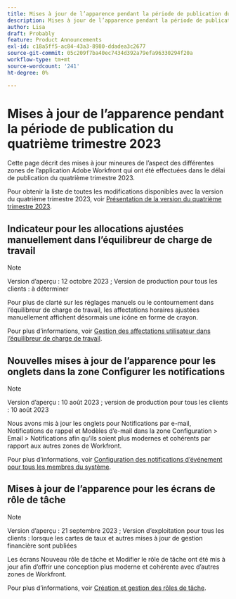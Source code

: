 ```yaml
---
title: Mises à jour de l’apparence pendant la période de publication du quatrième trimestre 2023
description: Mises à jour de l’apparence pendant la période de publication du quatrième trimestre 2023
author: Lisa
draft: Probably
feature: Product Announcements
exl-id: c18a5ff5-ac84-43a3-8980-ddadea3c2677
source-git-commit: 05c209f7ba40ec7434d392a79efa96330294f20a
workflow-type: tm+mt
source-wordcount: '241'
ht-degree: 0%

---
```


# Mises à jour de l’apparence pendant la période de publication du quatrième trimestre 2023

Cette page décrit des mises à jour mineures de l’aspect des différentes zones de l’application Adobe Workfront qui ont été effectuées dans le délai de publication du quatrième trimestre 2023.

Pour obtenir la liste de toutes les modifications disponibles avec la version du quatrième trimestre 2023, voir [Présentation de la version du quatrième trimestre 2023](/help/quicksilver/product-announcements/product-releases/23-q4-release-activity/23-q4-release-overview.md).

## Indicateur pour les allocations ajustées manuellement dans l’équilibreur de charge de travail

>[!NOTE]
>
>Version d’aperçu : 12 octobre 2023 ; Version de production pour tous les clients : à déterminer

Pour plus de clarté sur les réglages manuels ou le contournement dans l’équilibreur de charge de travail, les affectations horaires ajustées manuellement affichent désormais une icône en forme de crayon.

Pour plus d’informations, voir [Gestion des affectations utilisateur dans l’équilibreur de charge de travail](/help/quicksilver/resource-mgmt/workload-balancer/manage-user-allocations-workload-balancer.md).

## Nouvelles mises à jour de l’apparence pour les onglets dans la zone Configurer les notifications

>[!NOTE]
>
>Version d’aperçu : 10 août 2023 ; version de production pour tous les clients : 10 août 2023

Nous avons mis à jour les onglets pour Notifications par e-mail, Notifications de rappel et Modèles d’e-mail dans la zone Configuration > Email > Notifications afin qu’ils soient plus modernes et cohérents par rapport aux autres zones de Workfront.

Pour plus d’informations, voir [Configuration des notifications d’événement pour tous les membres du système](/help/quicksilver/administration-and-setup/manage-workfront/emails/configure-event-notifications-for-everyone-in-the-system.md).

## Mises à jour de l’apparence pour les écrans de rôle de tâche

>[!NOTE]
>
>Version d’aperçu : 21 septembre 2023 ; Version d’exploitation pour tous les clients : lorsque les cartes de taux et autres mises à jour de gestion financière sont publiées

Les écrans Nouveau rôle de tâche et Modifier le rôle de tâche ont été mis à jour afin d’offrir une conception plus moderne et cohérente avec d’autres zones de Workfront.

Pour plus d’informations, voir [Création et gestion des rôles de tâche](/help/quicksilver/administration-and-setup/set-up-workfront/organizational-setup/create-manage-job-roles.md).
